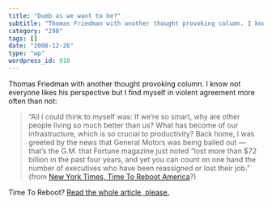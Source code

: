 ```yaml
---
title: "Dumb as we want to be?"
subtitle: "Thomas Friedman with another thought provoking column. I know not everyone likes his perspective but..."
category: "298"
tags: []
date: "2008-12-26"
type: "wp"
wordpress_id: 918
---
```

Thomas Friedman with another thought provoking column. I know not everyone likes his perspective but I find myself in violent agreement more often than not:
> “All I could think to myself was: If we’re so smart, why are other people living so much better than us? What has become of our infrastructure, which is so crucial to productivity? Back home, I was greeted by the news that General Motors was being bailed out — that’s the G.M. that Fortune magazine just noted “lost more than $72 billion in the past four years, and yet you can count on one hand the number of executives who have been reassigned or lost their job.” (from [New York Times, Time To Reboot America](http://www.nytimes.com/2008/12/24/opinion/24friedman.html?_r=1&ref=todayspaper)?)

Time To Reboot? [Read the whole article, please.
](http://www.nytimes.com/2008/12/24/opinion/24friedman.html?_r=1&ref=todayspaper)